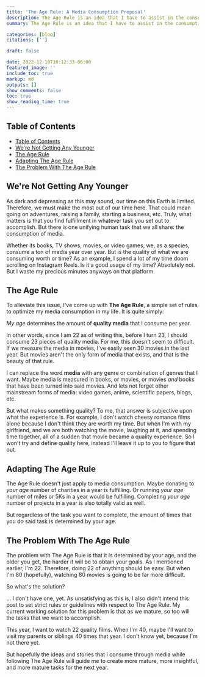 ```yaml
---
title: 'The Age Rule: A Media Consumption Proposal'
description: The Age Rule is an idea that I have to assist in the consumption of media.
summary: The Age Rule is an idea that I have to assist in the consumption of media.

categories: [blog]
citations: ['']

draft: false

date: 2022-12-10T10:12:33-06:00
featured_image: ''
include_toc: true
markup: md
outputs: []
show_comments: false
toc: true
show_reading_time: true
---
```


## Table of Contents

- [Table of Contents](#table-of-contents)
- [We're Not Getting Any Younger](#were-not-getting-any-younger)
- [The Age Rule](#the-age-rule)
- [Adapting The Age Rule](#adapting-the-age-rule)
- [The Problem With The Age Rule](#the-problem-with-the-age-rule)

## We're Not Getting Any Younger

As dark and depressing as this may sound, our time on this Earth is limited.
Therefore, we must make the most out of our time here. That could mean going on
adventures, raising a family, starting a business, etc. Truly, what matters is
that you find fulfillment in whatever task you set out to accomplish. But there
is one unifying human task that we all share: the consumption of media.

Whether its books, TV shows, movies, or video games, we, as a species, consume a
ton of media year over year. But is the quality of what we are consuming worth
or time? As an example, I spend a lot of my time doom scrolling on Instagram
Reels. Is it a good usage of my time? Absolutely not. But I waste my precious
minutes anyways on that platform.

## The Age Rule

To alleviate this issue, I've come up with **The Age Rule**, a simple set of
rules to optimize my media consumption in my life. It is quite simply:

*My age* determines the amount of **quality media** that I consume per year.

In other words, since I am 22 as of writing this, before I turn 23, I should
consume 23 pieces of quality media. For me, this doesn't seem to difficult. If
we measure the media in movies, I've easily seen 30 movies in the last year. But
movies aren't the only form of media that exists, and that is the beauty of that
rule.

I can replace the word **media** with any genre or combination of genres that I
want. Maybe media is measured in books, or movies, or movies *and* books that
have been turned into said movies. And lets not forget other mainstream forms of
media: video games, anime, scientific papers, blogs, etc.

But what makes something quality? To me, that answer is subjective upon what the
experience is. For example, I don't watch cheesy romance films alone because I
don't think they are worth my time. But when I'm with my girlfriend, and we are
both watching the movie, laughing at it, and spending time together, all of a
sudden that movie became a quality experience. So I won't try and define quality
here, instead I'll leave it up to you to figure that out.

## Adapting The Age Rule

The Age Rule doesn't just apply to media consumption. Maybe donating to *your
age* number of charities in a year is fulfilling. Or running *your age* number
of miles or 5Ks in a year would be fulfilling. Completing *your age* number of
projects in a year is also totally valid as well.

But regardless of the task you want to complete, the amount of times that you do
said task is determined by your age.

## The Problem With The Age Rule

The problem with The Age Rule is that it is determined by your age, and the
older you get, the harder it will be to obtain your goals. As I mentioned
earlier, I'm 22. Therefore, doing 22 of anything should be easy. But when I'm 80
(hopefully), watching 80 movies is going to be far more difficult.

So what's the solution?

... I don't have one, yet. As unsatisfying as this is, I also didn't intend this
post to set strict rules or guidelines with respect to The Age Rule. My current
working solution for this problem is that as we mature, so too will the tasks
that we want to accomplish.

This year, I want to watch 22 quality films. When I'm 40, maybe I'll want to
visit my parents or siblings 40 times that year. I don't know yet, because I'm
not there yet.

But hopefully the ideas and stories that I consume through media while following
The Age Rule will guide me to create more mature, more insightful, and more
mature tasks for the next year.
